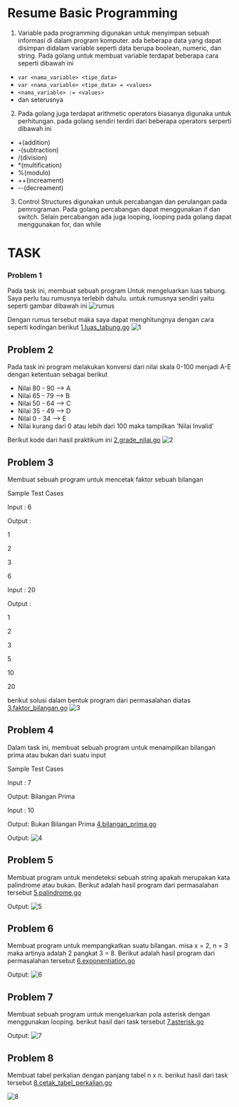 # Resume Basic Programming

1. Variable pada programming digunakan untuk menyimpan sebuah informasi di dalam program komputer. ada beberapa data yang dapat disimpan didalam variable seperti data berupa boolean, numeric, dan string. Pada golang untuk membuat variable terdapat beberapa cara seperti dibawah ini 
  - `var <nama_variable> <tipe_data>`
  - `var <nama_variable> <tipe_data> = <values>`
  - `<nama_variable> := <values>`
  - dan seterusnya
2. Pada golang juga terdapat arithmetic operators biasanya digunaka untuk perhitungan. pada golang sendiri terdiri dari beberapa operators serperti dibawah ini 
  - +(addition)
  - -(subtraction)
  - /(division)
  - *(multification)
  - %(modulo)
  - ++(increament)
  - --(decreament)

3. Control Structures digunakan untuk percabangan dan perulangan pada pemrograman. Pada golang percabangan dapat menggunakan if dan switch. Selain percabangan ada juga looping, looping pada golang dapat menggunakan for, dan while


# TASK
### Problem 1
Pada task ini, membuat sebuah program Untuk mengeluarkan luas tabung. Saya perlu tau rumusnya terlebih dahulu. untuk rumusnya sendiri yaitu seperti gambar dibawah ini ![rumus](./screenshots/rumus.png)

Dengan rumus tersebut maka saya dapat menghitungnya dengan cara seperti kodingan berikut [1.luas_tabung.go](./praktikum/1.luas_tabung.go)
![1](./screenshots/1.png)
## Problem 2
Pada task ini program melakukan konversi dari nilai skala 0-100 menjadi A-E dengan ketentuan sebagai berikut

- Nilai 80 - 90 --> A
- Nilai 65 - 79 --> B
- Nilai 50 - 64 --> C
- Nilai 35 - 49 --> D
- Nilai 0 - 34 --> E
- Nilai kurang dari 0 atau lebih dari 100 maka tampilkan 'Nilai Invalid'


Berikut kode dari hasil praktikum ini
[2.grade_nilai.go](./praktikum/2.grade_nilai.go)
![2](./screenshots/2.png)

## Problem 3
Membuat sebuah program untuk mencetak faktor sebuah bilangan

Sample Test Cases

Input : 6

Output : 

1

2

3

6

Input : 20

Output : 

1

2

3

5

10

20

berikut solusi dalam bentuk program dari permasalahan diatas
[3.faktor_bilangan.go](./praktikum/3.faktor_bilangan.go)
![3](./screenshots/3.png)

## Problem 4
Dalam task ini, membuat sebuah program untuk menampilkan bilangan prima atau bukan dari suatu input

Sample Test Cases

Input : 7

Output: Bilangan Prima

Input : 10

Output: Bukan Bilangan Prima
[4.bilangan_prima.go](./praktikum/4.bilangan_prima.go)

Output:
![4](./screenshots/4.png)

## Problem 5
Membuat program untuk mendeteksi sebuah string apakah merupakan kata palindrome atau bukan. Berikut adalah hasil program dari permasalahan tersebut
[5.palindrome.go](./praktikum/5.palindrome.go)

Output:
![5](./screenshots/5.png)

## Problem 6
Membuat program untuk mempangkatkan suatu bilangan. misa x = 2, n = 3 maka artinya adalah 2 pangkat 3 = 8. Berikut adalah hasil program dari permasalahan tersebut
[6.exponentiation.go](./praktikum/6.exponentiation.go)

Output: 
![6](./screenshots/6.png)

## Problem 7
Membuat sebuah program untuk mengeluarkan pola asterisk dengan menggunakan looping. berikut hasil dari task tersebut 
[7.asterisk.go](./praktikum/7.asterisk.go)

Output: 
![7](./screenshots/7.png)

## Problem 8
Membuat tabel perkalian dengan panjang tabel n x n. berikut hasil dari task tersebut
[8.cetak_tabel_perkalian.go](./praktikum/8.cetak_tabel_perkalian.go)

![8](./screenshots/8.png)
